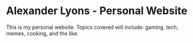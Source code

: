 # Alexander Lyons - Personal Website

This is my personal website. Topics covered will include: gaming, tech, memes, cooking, and the like.
